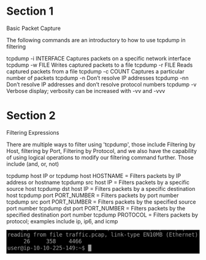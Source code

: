 # Section 1

Basic Packet Capture

The following commands are an introductory to how to use tcpdump in filtering

tcpdump -i INTERFACE	Captures packets on a specific network interface
tcpdump -w FILE	Writes captured packets to a file
tcpdump -r FILE	Reads captured packets from a file
tcpdump -c COUNT	Captures a particular number of packets
tcpdump -n	Don’t resolve IP addresses
tcpdump -nn	Don’t resolve IP addresses and don’t resolve protocol numbers
tcpdump -v	Verbose display; verbosity can be increased with -vv and -vvv

# Section 2

Filtering Expressions

There are multiple ways to filter using 'tcpdump', those include Filtering by Host, filtering by Port, Filtering by Protocol, and we also have the capability of using logical operations to 
modify our filtering command further. Those include (and, or, not)

tcpdump host IP or tcpdump host HOSTNAME = Filters packets by IP address or hostname
tcpdump src host IP =	Filters packets by a specific source host
tcpdump dst host IP	= Filters packets by a specific destination host
tcpdump port PORT_NUMBER = Filters packets by port number
tcpdump src port PORT_NUMBER = Filters packets by the specified source port number
tcpdump dst port PORT_NUMBER = Filters packets by the specified destination port number
tcpdump PROTOCOL = Filters packets by protocol; examples include ip, ip6, and icmp

![](Picture1.png)
